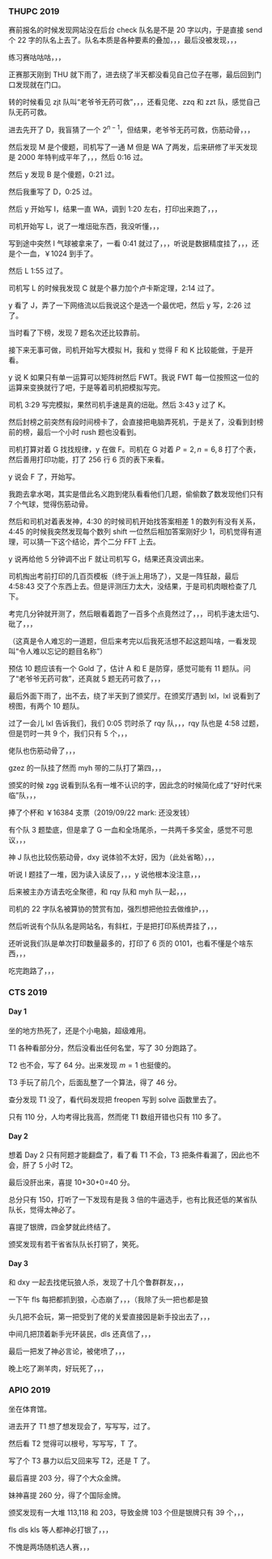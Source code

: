 ### THUPC 2019

赛前报名的时候发现网站没在后台 check 队名是不是 20 字以内，于是直接 send 个 22 字的队名上去了。队名本质是各种要素的叠加，，，最后没被发现，，，

练习赛咕咕咕，，，

正赛那天刚到 THU 就下雨了，进去绕了半天都没看见自己位子在哪，最后回到门口发现就在门口。

转的时候看见 zjt 队叫“老爷爷无药可救”，，，还看见佬、zzq 和 zzt 队，感觉自己队无药可救。

进去先开了 D，我盲猜了一个 $2^{n-1}$，但结果，老爷爷无药可救，伤筋动骨，，，

然后发现 M 是个傻题，司机写了一通 M 但是 WA 了两发，后来研修了半天发现是 2000 年特判成平年了，，，然后 0:16 过。

然后 y 发现 B 是个傻题，0:21 过。

然后我重写了 D，0:25 过。

然后 y 开始写 I，结果一直 WA，调到 1:20 左右，打印出来跑了，，，

司机开始写 L，说了一堆炄砒东西，我没听懂，，，

写到途中突然 I 气球被拿来了，一看 0:41 就过了，，，听说是数据精度挂了，，，还是个一血，￥1024 到手了。

然后 L 1:55 过了。

司机写 L 的时候我发现 C 就是个暴力加个卢卡斯定理，2:14 过了。

y 看了 J，弄了一下网络流以后我说这个是选一个最优吧，然后 y 写，2:26 过了。

当时看了下榜，发现 7 题名次还比较靠前。

接下来无事可做，司机开始写大模拟 H，我和 y 觉得 F 和 K 比较能做，于是开看。

y 说 K 如果只有单一运算可以矩阵树然后 FWT。我说 FWT 每一位按照这一位的运算来变换就行了吧，于是等着司机把模拟写完。

司机 3:29 写完模拟，果然司机手速是真的炄砒。然后 3:43 y 过了 K。

然后封榜之前突然有段时间榜卡了，会直接把电脑弄死机，于是关了，没看到封榜前的榜，最后一个小时 rush 题也没看到。

司机打算对着 G 找找规律，y 在做 F。司机在 G 对着 $P=2,n=6,8$ 打了个表，然后善用打印功能，打了 256 行 6 页的表下来看。

y 说会 F 了，开始写。

我跑去拿水喝，其实是借此名义跑到佬队看看他们几题，偷偷数了数发现他们只有 7 个气球，觉得伤筋动骨。

然后和司机对着表发神，4:30 的时候司机开始找答案相差 $1$ 的数列有没有关系，4:45 的时候我突然发现每个数列 shift 一位然后相加答案刚好少 $1$，司机觉得有道理，可以猜一下这个结论，弄个二分 FFT 上去。

y 说再给他 5 分钟调不出 F 就让司机写 G，结果还真没调出来。

司机掏出考前打印的几百页模板（终于派上用场了），又是一阵狂敲，最后 4:58:43 交了个东西上去。但是评测压力太大，没结果，于是司机肉眼检查了几下。

考完几分钟就开测了，然后眼看着跑了一百多个点竟然过了，，，司机手速太炄勺、砒了，，，

（这真是令人难忘的一道题，但后来考完以后我死活想不起这题叫啥，一看发现叫“令人难以忘记的题目名称”）

预估 10 题应该有一个 Gold 了，估计 A 和 E 是防穿，感觉可能有 11 题队。问了“老爷爷无药可救”，还真就 5 题无药可救了，，，

最后外面下雨了，出不去，绕了半天到了颁奖厅。在颁奖厅遇到 lxl，lxl 说看到了榜图，有两个 10 题队。

过了一会儿 lxl 告诉我们，我们 0:05 罚时杀了 rqy 队，，，rqy 队也是 4:58 过题，但是罚时一共 9 个，我们只有 5 个，，，

佬队也伤筋动骨了，，，

gzez 的一队挂了然而 myh 带的二队打了第四，，，

颁奖的时候 zgg 说看到队名有一堆不认识的字，因此念的时候简化成了“好时代来临”队，，，

捧了个杯和 ￥16384 支票（2019/09/22 mark: 还没发钱）

有个队 3 题垫底，但是拿了 G 一血和全场尾杀，一共两千多奖金，感觉不可思议，，，

神 J 队也比较伤筋动骨，dxy 说体验不太好，因为（此处省略），，，

听说 I 题挂了一堆，因为读入读反了，，，y 说他根本没注意，，，

后来被主办方请去吃全聚德，和 rqy 队和 myh 队一起，，，

司机的 22 字队名被算协的赞赏有加，强烈想把他拉去做维护，，，

然后听说有个队队名是网站名，有斜杠，于是把打印系统弄挂了，，，

还听说我们队是单次打印数量最多的，打印了 6 页的 0101，也看不懂是个啥东西，，，

吃完跑路了，，，

### CTS 2019

#### Day 1

坐的地方热死了，还是个小电脑，超级难用。

T1 各种看部分分，然后没看出任何名堂，写了 30 分跑路了。

T2 也不会，写了 64 分。出来发现 $m=1$ 也挺傻的。

T3 手玩了前几个，后面乱整了一个算法，得了 46 分。

查分发现 T1 没了，看代码发现把 freopen 写到 solve 函数里去了。

只有 110 分，人均考得比我高，然而佬 T1 数组开错也只有 110 多了。

#### Day 2

想着 Day 2 只有阿题才能翻盘了，看了看 T1 不会，T3 把条件看漏了，因此也不会，肝了 5 小时 T2。

最后没肝出来，喜提 10+30+0=40 分。

总分只有 150，打听了一下发现有是我 3 倍的牛逼选手，也有比我还低的某省队队长，觉得太神必了。

喜提了银牌，四金梦就此终结了。

颁奖发现有若干省省队队长打铜了，笑死。

#### Day 3

和 dxy 一起去找佬玩狼人杀，发现了十几个鲁群群友，，，

一下午 fls 每把都抓到狼，心态崩了，，，（我除了头一把也都是狼

头几把不会玩，第一把受到了佬的关爱直接因是新手投出去了，，，

中间几把顶着新手光环装民，dls 还真信了，，，

最后一把发了神必言论，被佬喷了，，，

晚上吃了涮羊肉，好玩死了，，，

### APIO 2019

坐在体育馆。

进去开了 T1 想了想发现会了，写写写，过了。

然后看 T2 觉得可以根号，写写写，T 了。

写了个 T3 暴力以后又回来写 T2，还是 T 了。

最后喜提 203 分，得了个大众金牌。

妹神喜提 260 分，得了个国际金牌。

颁奖发现有一大堆 113,118 和 203，导致金牌 103 个但是银牌只有 39 个，，，

fls dls kls 等人都神必打银了，，，

不愧是两场随机选人赛，，，